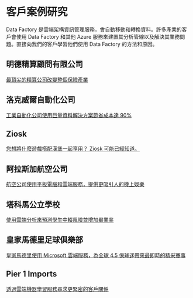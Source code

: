 <properties 
	pageTitle="客戶案例研究 | Microsoft Azure" 
	description="深入了解我們某些客戶使用 Azure Data Factory 的情況。" 
	services="data-factory" 
	documentationCenter="" 
	authors="spelluru" 
	manager="jhubbard" 
	editor="monicar"/>

<tags 
	ms.service="data-factory" 
	ms.workload="data-services" 
	ms.tgt_pltfrm="na" 
	ms.devlang="na" 
	ms.topic="article" 
	ms.date="09/20/2016" 
	ms.author="spelluru"/>

# 客戶案例研究

Data Factory 是雲端架構資訊管理服務，會自動移動和轉換資料。許多產業的客戶會使用 Data Factory 和其他 Azure 服務來建置其分析管線以及解決其業務問題。直接向我們的客戶學習他們使用 Data Factory 的方法和原因。

## 明德精算顧問有限公司

[最頂尖的精算公司改變整個保險產業](https://customers.microsoft.com/Pages/CustomerStory.aspx?recid=20096)

## 洛克威爾自動化公司

[工業自動化公司使用巨量資料解決方案節省成本達 90%](https://customers.microsoft.com/Pages/CustomerStory.aspx?recid=18356)

## Ziosk

[您想將什麼遊戲搭配漢堡一起享用？ Ziosk 可能已經知道。](https://customers.microsoft.com/Pages/CustomerStory.aspx?recid=18294)

## 阿拉斯加航空公司

[航空公司使用平板電腦和雲端服務，提供更吸引人的機上娛樂](https://customers.microsoft.com/Pages/CustomerStory.aspx?recid=19357)

## 塔科馬公立學校

[使用雲端分析來預測學生中輟風險並增加畢業率](https://customers.microsoft.com/Pages/CustomerStory.aspx?recid=20703)

## 皇家馬德里足球俱樂部

[皇家馬德里使用 Microsoft 雲端服務，為全球 4.5 億球迷帶來最即時的精采賽事](https://customers.microsoft.com/Pages/CustomerStory.aspx?recid=20522)

## Pier 1 Imports

[透過雲端機器學習服務尋求更緊密的客戶關係](https://customers.microsoft.com/Pages/CustomerStory.aspx?recid=11257)

<!---HONumber=AcomDC_0921_2016-->